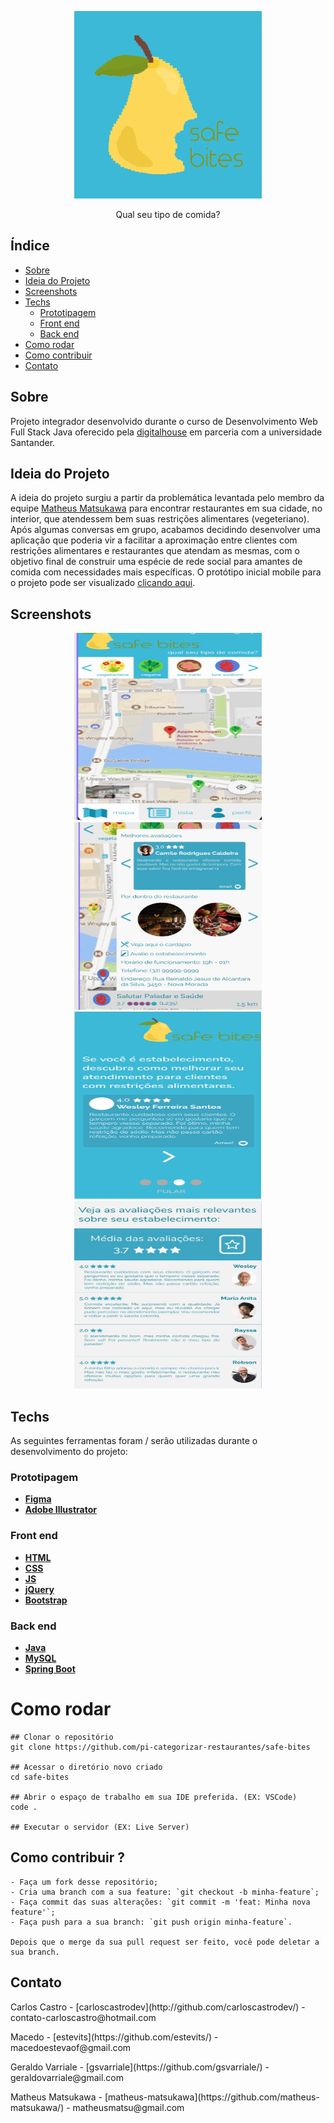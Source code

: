  <p align="center">
  <img width="300" height="300" src="./.gitassets/logo.png" alt="Logo Safe Bites"> 
  <p align="center">Qual seu tipo de comida?</p>
 </p>

## Índice

- [Sobre](#sobre)
- [Ideia do Projeto](#ideia-do-projeto)
- [Screenshots](#screenshots)
- [Techs](#techs)
  - [Prototipagem](#prototipagem)
  - [Front end](#front-end)
  - [Back end](#back-end)
- [Como rodar](#como-rodar)
- [Como contribuir](#como-contribuir)
- [Contato](#contato)

## Sobre

Projeto integrador desenvolvido durante o curso de Desenvolvimento Web Full Stack Java oferecido pela [digitalhouse](https://www.digitalhouse.com/br/) em parceria com a universidade Santander.
<br>

## Ideia do Projeto

A ideia do projeto surgiu a partir da problemática levantada pelo membro da equipe [Matheus Matsukawa](https://github.com/matheus-matsukawa/) para encontrar restaurantes em sua cidade, no interior, que atendessem bem suas restrições alimentares (vegeteriano). Após algumas conversas em grupo, acabamos decidindo desenvolver uma aplicação que poderia vir a facilitar a aproximação entre clientes com restrições alimentares e restaurantes que atendam as mesmas, com o objetivo final de construir uma espécie de rede social para amantes de comida com necessidades mais específicas. O protótipo inicial mobile para o projeto pode ser visualizado [clicando aqui](https://www.figma.com/file/GyB1k1kgx0pzk4KW9RQECQ/DH-Restaurante?node-id=129%3A1269).

## Screenshots

<p align="center">
  <img width="300" height="300" src="./.gitassets/front-page.png" alt="Página inicial com mapa"> 
  <img width="300" height="300" src="./.gitassets/front-review.png" alt="Página inicial com overlay de detalhes do restaurante"> 
  <img width="300" height="300" src="./.gitassets/onboarding-review.png" alt="Slide de onboarding apresentando funcionalidade de review"> 
  <img width="300" height="300" src="./.gitassets/review-list.png" alt="Lista de reviews do restaurante"> 
<p>

## Techs

As seguintes ferramentas foram / serão utilizadas durante o desenvolvimento do projeto:

### Prototipagem

- **[Figma](https://www.figma.com/)**
- **[Adobe Illustrator](https://www.adobe.com/br/products/illustrator.html)**

### Front end

- **[HTML](https://developer.mozilla.org/pt-BR/docs/Web/HTML)**
- **[CSS](https://developer.mozilla.org/pt-BR/docs/Web/CSS)**
- **[JS](https://developer.mozilla.org/pt-BR/docs/Web/JavaScript)**
- **[jQuery](https://jquery.com/)**
- **[Bootstrap](https://getbootstrap.com/)**

### Back end

- **[Java](https://www.java.com/pt_BR/)**
- **[MySQL](https://www.mysql.com/)**
- **[Spring Boot](https://spring.io/projects/spring-boot)**

# Como rodar

```
## Clonar o repositório
git clone https://github.com/pi-categorizar-restaurantes/safe-bites

## Acessar o diretório novo criado
cd safe-bites

## Abrir o espaço de trabalho em sua IDE preferida. (EX: VSCode)
code .

## Executar o servidor (EX: Live Server)

```

## Como contribuir ? <br/>

```
- Faça um fork desse repositório;
- Cria uma branch com a sua feature: `git checkout -b minha-feature`;
- Faça commit das suas alterações: `git commit -m 'feat: Minha nova feature'`;
- Faça push para a sua branch: `git push origin minha-feature`.

Depois que o merge da sua pull request ser feito, você pode deletar a sua branch.
```

## Contato

<p>Carlos Castro - [carloscastrodev](http://github.com/carloscastrodev/) - contato-carloscastro@hotmail.com</p>
 
<p> Macedo - [estevits](https://github.com/estevits/) - macedoestevaof@gmail.com</p>
 
<p>Geraldo Varriale - [gsvarriale](https://github.com/gsvarriale/) - geraldovarriale@gmail.com</p>
 
<p>Matheus Matsukawa - [matheus-matsukawa](https://github.com/matheus-matsukawa/) - matheusmatsu@gmail.com</p>
